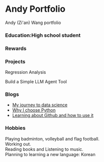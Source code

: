 # Andy Portfolio
Andy (Zi'an) Wang portfolio 

### Education:High school student

### Rewards

### Projects
Regression Analysis

Build a Simple LLM Agent Tool

### Blogs
- [My journey to data science](blog/My_journey_to_data_science.html)
- [Why I choose Python](blog/Why_I_choose_python.md)
- [Learning about Github and how to use it](blog/Learning_Github.md)


### Hobbies
Playing badminton, volleyball and flag football.\
Working out.\
Reading books and Listening to music.\
Planning to learning a new language: Korean
